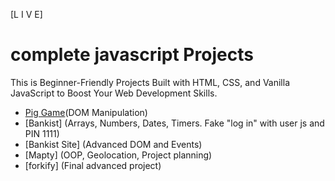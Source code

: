 [L I V E]
# complete javascript Projects

This is Beginner-Friendly Projects Built with HTML, CSS, and Vanilla JavaScript to Boost Your Web Development Skills.
* [Pig Game]()(DOM Manipulation)
* [Bankist] (Arrays, Numbers, Dates, Timers. Fake "log in" with user js and PIN 1111)
* [Bankist Site] (Advanced DOM and Events)
* [Mapty] (OOP, Geolocation, Project planning)
* [forkify] (Final advanced project)
